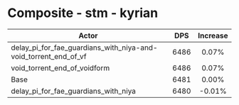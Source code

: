 # Composite - stm - kyrian
| Actor | DPS | Increase |
|---|:---:|:---:|
|delay_pi_for_fae_guardians_with_niya-and-void_torrent_end_of_vf|6486|0.07%|
|void_torrent_end_of_voidform|6486|0.07%|
|Base|6481|0.00%|
|delay_pi_for_fae_guardians_with_niya|6480|-0.01%|
